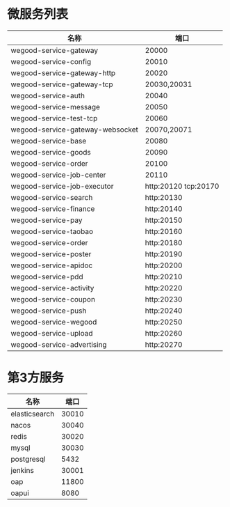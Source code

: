 # 微服务列表
|  名称 | 端口 |
|  --- | --- |
|  wegood-service-gateway | 20000 |
|  wegood-service-config | 20010 |
|  wegood-service-gateway-http | 20020 |
|  wegood-service-gateway-tcp | 20030,20031 |
|  wegood-service-auth | 20040 |
|  wegood-service-message | 20050 |
|  wegood-service-test-tcp | 20060 |
|  wegood-service-gateway-websocket | 20070,20071 |
|  wegood-service-base | 20080 |
|  wegood-service-goods | 20090 |
|  wegood-service-order | 20100 |
|  wegood-service-job-center| 20110 |
|  wegood-service-job-executor| http:20120 tcp:20170 |
|  wegood-service-search| http:20130 |
|  wegood-service-finance| http:20140 |
|  wegood-service-pay| http:20150 |
|  wegood-service-taobao| http:20160 |
|  wegood-service-order| http:20180 |
|  wegood-service-poster| http:20190 |
|  wegood-service-apidoc| http:20200 |
|  wegood-service-pdd| http:20210 |
|  wegood-service-activity| http:20220 |
|  wegood-service-coupon| http:20230 |
|  wegood-service-push| http:20240 |
|  wegood-service-wegood| http:20250 |
|  wegood-service-upload| http:20260 |
|  wegood-service-advertising| http:20270 |

# 第3方服务
|  名称 | 端口 |
|  --- | --- |
|  elasticsearch | 30010 |
|  nacos | 30040 |
|  redis | 30020 |
|  mysql | 30030 |
|  postgresql | 5432 |
|  jenkins | 30001 |
|  oap | 11800 |
|  oapui | 8080 |